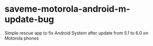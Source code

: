 # saveme-motorola-android-m-update-bug
Simple rescue app to fix Android System after update from 5.1 to 6.0 on Motorola phones
